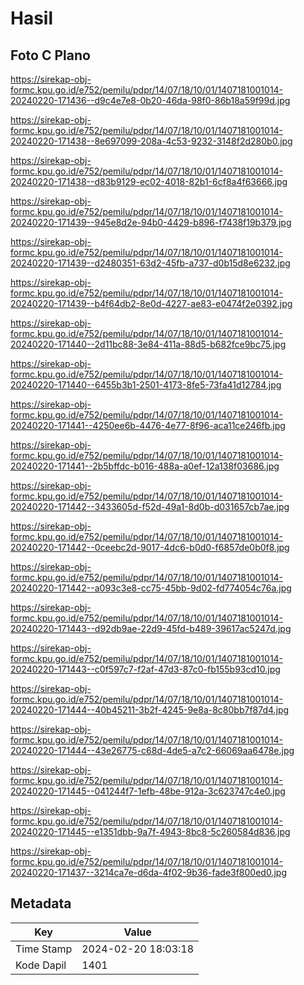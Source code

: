 # Hasil

## Foto C Plano

https://sirekap-obj-formc.kpu.go.id/e752/pemilu/pdpr/14/07/18/10/01/1407181001014-20240220-171436--d9c4e7e8-0b20-46da-98f0-86b18a59f99d.jpg

https://sirekap-obj-formc.kpu.go.id/e752/pemilu/pdpr/14/07/18/10/01/1407181001014-20240220-171438--8e697099-208a-4c53-9232-3148f2d280b0.jpg

https://sirekap-obj-formc.kpu.go.id/e752/pemilu/pdpr/14/07/18/10/01/1407181001014-20240220-171438--d83b9129-ec02-4018-82b1-6cf8a4f63666.jpg

https://sirekap-obj-formc.kpu.go.id/e752/pemilu/pdpr/14/07/18/10/01/1407181001014-20240220-171439--945e8d2e-94b0-4429-b896-f7438f19b379.jpg

https://sirekap-obj-formc.kpu.go.id/e752/pemilu/pdpr/14/07/18/10/01/1407181001014-20240220-171439--d2480351-63d2-45fb-a737-d0b15d8e6232.jpg

https://sirekap-obj-formc.kpu.go.id/e752/pemilu/pdpr/14/07/18/10/01/1407181001014-20240220-171439--b4f64db2-8e0d-4227-ae83-e0474f2e0392.jpg

https://sirekap-obj-formc.kpu.go.id/e752/pemilu/pdpr/14/07/18/10/01/1407181001014-20240220-171440--2d11bc88-3e84-411a-88d5-b682fce9bc75.jpg

https://sirekap-obj-formc.kpu.go.id/e752/pemilu/pdpr/14/07/18/10/01/1407181001014-20240220-171440--6455b3b1-2501-4173-8fe5-73fa41d12784.jpg

https://sirekap-obj-formc.kpu.go.id/e752/pemilu/pdpr/14/07/18/10/01/1407181001014-20240220-171441--4250ee6b-4476-4e77-8f96-aca11ce246fb.jpg

https://sirekap-obj-formc.kpu.go.id/e752/pemilu/pdpr/14/07/18/10/01/1407181001014-20240220-171441--2b5bffdc-b016-488a-a0ef-12a138f03686.jpg

https://sirekap-obj-formc.kpu.go.id/e752/pemilu/pdpr/14/07/18/10/01/1407181001014-20240220-171442--3433605d-f52d-49a1-8d0b-d031657cb7ae.jpg

https://sirekap-obj-formc.kpu.go.id/e752/pemilu/pdpr/14/07/18/10/01/1407181001014-20240220-171442--0ceebc2d-9017-4dc6-b0d0-f6857de0b0f8.jpg

https://sirekap-obj-formc.kpu.go.id/e752/pemilu/pdpr/14/07/18/10/01/1407181001014-20240220-171442--a093c3e8-cc75-45bb-9d02-fd774054c76a.jpg

https://sirekap-obj-formc.kpu.go.id/e752/pemilu/pdpr/14/07/18/10/01/1407181001014-20240220-171443--d92db9ae-22d9-45fd-b489-39617ac5247d.jpg

https://sirekap-obj-formc.kpu.go.id/e752/pemilu/pdpr/14/07/18/10/01/1407181001014-20240220-171443--c0f597c7-f2af-47d3-87c0-fb155b93cd10.jpg

https://sirekap-obj-formc.kpu.go.id/e752/pemilu/pdpr/14/07/18/10/01/1407181001014-20240220-171444--40b45211-3b2f-4245-9e8a-8c80bb7f87d4.jpg

https://sirekap-obj-formc.kpu.go.id/e752/pemilu/pdpr/14/07/18/10/01/1407181001014-20240220-171444--43e26775-c68d-4de5-a7c2-66069aa6478e.jpg

https://sirekap-obj-formc.kpu.go.id/e752/pemilu/pdpr/14/07/18/10/01/1407181001014-20240220-171445--041244f7-1efb-48be-912a-3c623747c4e0.jpg

https://sirekap-obj-formc.kpu.go.id/e752/pemilu/pdpr/14/07/18/10/01/1407181001014-20240220-171445--e1351dbb-9a7f-4943-8bc8-5c260584d836.jpg

https://sirekap-obj-formc.kpu.go.id/e752/pemilu/pdpr/14/07/18/10/01/1407181001014-20240220-171437--3214ca7e-d6da-4f02-9b36-fade3f800ed0.jpg


## Metadata

| Key        | Value               |
| ---------- | ------------------- |
| Time Stamp | 2024-02-20 18:03:18 |
| Kode Dapil | 1401                |



